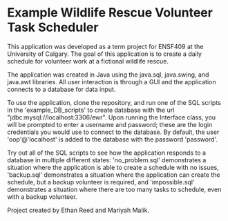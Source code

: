# Example Wildlife Rescue Volunteer Task Scheduler

This application was developed as a term project for ENSF409 at the University of Calgary.
The goal of this application is to create a daily schedule for volunteer work at a
fictional wildlife rescue.

The application was created in Java using the java.sql, java.swing, and java.awt libraries.
All user interaction is through a GUI and the application connects to a database for
data input.

To use the application, clone the repository, and run one of the SQL scripts in the
'example_DB_scripts' to create database with the url "jdbc:mysql://localhost:3306/ewr".
Upon running the Interface class, you will be prompted to enter a username and password;
these are the login credentials you would use to connect to the database. By default, 
the user 'oop'@'localhost' is added to the database with the password 'password'.

Try out all of the SQL scripts to see how the application responds to a database in
multiple different states: 'no_problem.sql' demonstrates a situation where the
application is able to create a schedule with no issues, 'backup.sql' demonstrates
a situation where the application can create the schedule, but a backup volunteer
is required, and 'impossible.sql' demonstrates a situation where there are too
many tasks to schedule, even with a backup volunteer.

Project created by Ethan Reed and Mariyah Malik.
